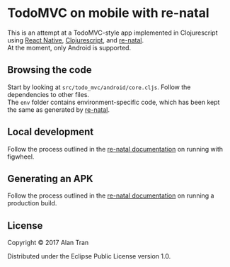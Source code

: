 # TodoMVC on mobile with re-natal

This is an attempt at a TodoMVC-style app implemented in Clojurescript using [React Native](https://facebook.github.io/react-native/), [Clojurescript](https://clojurescript.org/), and [re-natal].  
At the moment, only Android is supported.

## Browsing the code

Start by looking at `src/todo_mvc/android/core.cljs`. Follow the dependencies to other files.  
The `env` folder contains environment-specific code, which has been kept the same as generated by [re-natal].

## Local development

Follow the process outlined in the [re-natal documentation](https://github.com/drapanjanas/re-natal#development-with-figwheel) on running with figwheel.

## Generating an APK

Follow the process outlined in the [re-natal documentation](https://github.com/drapanjanas/re-natal#production-build) on running a production build.

## License

Copyright © 2017 Alan Tran

Distributed under the Eclipse Public License version 1.0.

[re-natal]: https://github.com/drapanjanas/re-natal
